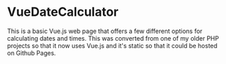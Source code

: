 # VueDateCalculator
This is a basic Vue.js web page that offers a few different options for calculating dates and times. This was converted from one of my older PHP projects so that it now uses Vue.js and it's static so that it could be hosted on Github Pages.